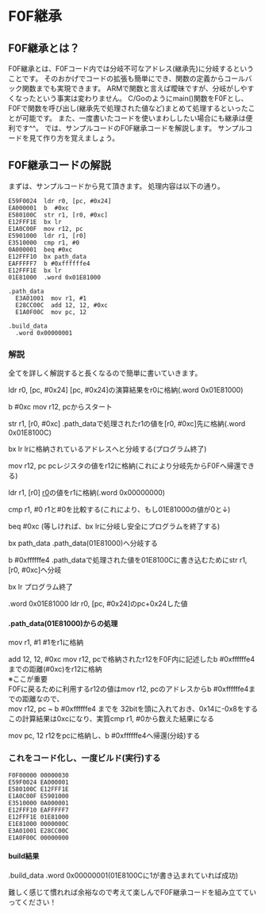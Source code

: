 # F0F継承

## F0F継承とは？
F0F継承とは、F0Fコード内では分岐不可なアドレス(継承先)に分岐するということです。
そのおかげでコードの拡張も簡単にでき、関数の定義からコールバック関数までも実現できます。
ARMで関数と言えば曖昧ですが、分岐がしやすくなったという事実は変わりません。
C/Goのようにmain()関数をF0Fとし、F0Fで関数を呼び出し(継承先で処理された値など)まとめて処理するといったことが可能です。
また、一度書いたコードを使いまわししたい場合にも継承は便利です^^。
では、サンプルコードのF0F継承コードを解説します。
サンプルコードを見て作り方を覚えましょう。

## F0F継承コードの解説
まずは、サンプルコードから見て頂きます。
処理内容は以下の通り。
```arm
E59F0024  ldr r0, [pc, #0x24]
EA000001  b  #0xc
E580100C  str r1, [r0, #0xc]
E12FFF1E  bx lr
E1A0C00F  mov r12, pc
E5901000  ldr r1, [r0]
E3510000  cmp r1, #0
0A000001  beq #0xc
E12FFF10  bx path_data
EAFFFFF7  b #0xffffffe4
E12FFF1E  bx lr
01E81000  .word 0x01E81000

.path_data
  E3A01001  mov r1, #1
  E28CC00C  add 12, 12, #0xc
  E1A0F00C  mov pc, 12

.build_data
  .word 0x00000001
```

### 解説
全てを詳しく解説すると長くなるので簡単に書いていきます。

ldr r0, [pc, #0x24] 
[pc, #0x24]の演算結果をr0に格納(.word 0x01E81000)

b #0xc 
mov r12, pcからスタート

str r1, [r0, #0xc] 
.path_dataで処理されたr1の値を[r0, #0xc]先に格納(.word 0x01E8100C)

bx lr 
lrに格納されているアドレスへと分岐する(プログラム終了)

mov r12, pc 
pcレジスタの値をr12に格納(これにより分岐先からF0Fへ帰還できる)

ldr r1, [r0] 
[r0](01E81000)の値をr1に格納(.word 0x00000000)

cmp r1, #0 
r1と#0を比較する(これにより、もし01E81000の値が0と↓)

beq #0xc 
(等しければ、bx lrに分岐し安全にプログラムを終了する)

bx path_data 
.path_data(01E81000)へ分岐する

b #0xffffffe4 
.path_dataで処理された値を01E8100Cに書き込むためにstr r1, [r0, #0xc]へ分岐

bx lr 
プログラム終了

.word 0x01E81000 
ldr r0, [pc, #0x24]のpc+0x24した値

#### .path_data(01E81000)からの処理
mov r1, #1 
#1をr1に格納

add 12, 12, #0xc 
mov r12, pcで格納されたr12をF0F内に記述したb #0xffffffe4までの距離(#0xc)をr12に格納  
※ここが重要  
F0Fに戻るために利用するr12の値はmov r12, pcのアドレスからb #0xffffffe4までの距離なので、  
mov r12, pc ~ b #0xffffffe4 までを 32bitを頭に入れておき、0x14に-0x8をする  
この計算結果は0xcになり、実質cmp r1, #0から数えた結果になる  

mov pc, 12 
r12をpcに格納し、b #0xffffffe4へ帰還(分岐)する

### これをコード化し、一度ビルド(実行)する
```gw_code
F0F00000 00000030
E59F0024 EA000001
E580100C E12FFF1E
E1A0C00F E5901000
E3510000 0A000001
E12FFF10 EAFFFFF7
E12FFF1E 01E81000
E1E81000 0000000C
E3A01001 E28CC00C
E1A0F00C 00000000
```

#### build結果
.build_data 
.word 0x00000001(01E8100Cに1が書き込まれていれば成功)    

難しく感じて慣れれば余裕なので考えて楽しんでF0F継承コードを組み立てていってください！
